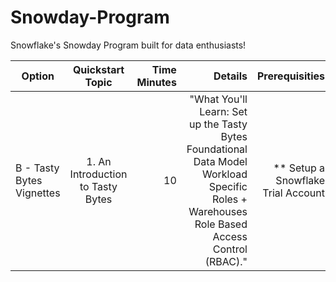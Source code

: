 # Snowday-Program
Snowflake's Snowday Program built for data enthusiasts!

| Option | Quickstart Topic | Time Minutes | Details | Prerequisities | Links to Quickstarts |
|---|:---:|---:|---:|---:|---:|
| B - Tasty Bytes Vignettes |	1. An Introduction to Tasty Bytes |	10 |	"What You'll Learn: Set up the Tasty Bytes Foundational Data Model Workload Specific Roles + Warehouses Role Based Access Control (RBAC)." |	** Setup a Snowflake Trial Account |	[Introduction](https://quickstarts.snowflake.com/guide/tasty_bytes_introduction/index.html?index=..%2F..index#0) |
